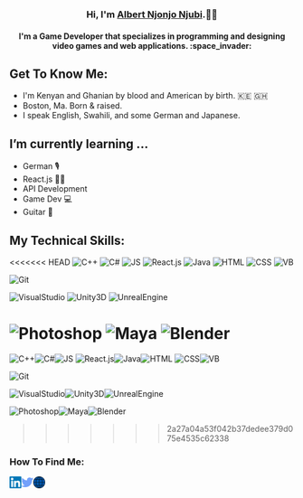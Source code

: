 <!--- <div class="in-progress">
<p align="center">
    <a href="https://www.albertnjubi.com/" target="_blank" rel="noreferrer"><img width="1500" height="300" src="https://user-images.githubusercontent.com/30987803/147163523-ea3fbcc4-33de-4d72-85be-1a8a1111ac0c.png" alt="My Banner which features details of what I do & where you can find me on social media.">
    </a>
</p>
</div> 
--->
<h3 align="center">
    Hi, I'm <a href="https://www.albertnjubi.com/" target="_blank" rel="noreferrer">Albert Njonjo Njubi</a>.👋🏾
</h3>

<h4 align="center">
    I'm a Game Developer that specializes in programming and designing video games and web applications. :space_invader:
</h4>

## Get To Know Me:

- I'm Kenyan and Ghanian by blood and American by birth. :kenya: :ghana:
- Boston, Ma. Born & raised. 
- I speak English, Swahili, and some German and Japanese.

## I’m currently learning ...

- German 🎙
- React.js :man_technologist:
- API Development
- Game Dev 	:computer:
- Guitar :guitar:

## My Technical Skills: 

<<<<<<< HEAD
![C++](https://img.shields.io/badge/Code-C%2B%2B-brightgreen)
![C#](https://img.shields.io/badge/Code-C%23-green)
![JS](https://img.shields.io/badge/Code-JavaScript-brightgreen)
![React.js](https://img.shields.io/badge/Code-React.js-brightgreen)
![Java](https://img.shields.io/badge/Code-Java-orange)
![HTML](https://img.shields.io/badge/Code-HTML-blue)
![CSS](https://img.shields.io/badge/Code-CSS-blue)
![VB](https://img.shields.io/badge/Code-VisualBasic-yellowgreen)

![Git](https://img.shields.io/badge/Version-Git-informational?style=flat&logo=Git&color=FF729F)

![VisualStudio](https://img.shields.io/badge/Software-VisualStudio%20Code-green)
![Unity3D](https://img.shields.io/badge/Software-Unity3D-brightgreen)
![UnrealEngine](https://img.shields.io/badge/Software-UnrealEngine-yellowgreen)

![Photoshop](https://img.shields.io/badge/Software-Photoshop-red)
![Maya](https://img.shields.io/badge/Software-Maya-orange)
![Blender](https://img.shields.io/badge/Software-Blender-orange)
=======
![C++](https://img.shields.io/badge/Code-C%2B%2B-brightgreen)![C#](https://img.shields.io/badge/Code-C%23-green)![JS](https://img.shields.io/badge/Code-JavaScript-brightgreen)
![React.js](https://img.shields.io/badge/Code-React.js-brightgreen)![Java](https://img.shields.io/badge/Code-Java-orange)![HTML](https://img.shields.io/badge/Code-HTML-blue)
![CSS](https://img.shields.io/badge/Code-CSS-blue)![VB](https://img.shields.io/badge/Code-VisualBasic-yellowgreen)

![Git](https://img.shields.io/badge/Version-Git-informational?style=flat&logo=Git&color=FF729F)

![VisualStudio](https://img.shields.io/badge/Software-VisualStudio%20Code-green)![Unity3D](https://img.shields.io/badge/Software-Unity3D-brightgreen)![UnrealEngine](https://img.shields.io/badge/Software-UnrealEngine-yellowgreen)

![Photoshop](https://img.shields.io/badge/Software-Photoshop-red)![Maya](https://img.shields.io/badge/Software-Maya-orange)![Blender](https://img.shields.io/badge/Software-Blender-orange)
>>>>>>> 2a27a04a53f042b37dedee379d075e4535c62338

### How To Find Me:

<a href="https://www.linkedin.com/in/albert-njubi/"><img align="left" src="https://raw.githubusercontent.com/jenniferopal/jenniferopal/main/images/linkedin.svg" alt="Albert Njubi | LinkedIn" width="21px"/></a>
<!--<a href="https://instagram.com/_jenniferopal"><img align="left" src="https://raw.githubusercontent.com/jenniferopal/jenniferopal/main/images/instagram.svg" alt="Albert Njubi | Instagram" width="21px"/></a> -->
<a href="https://twitter.com/NjonjoNjubi"><img align="left" src="https://raw.githubusercontent.com/jenniferopal/jenniferopal/main/images/twitter.svg" alt="Albert Njubi | Twitter" width="21px"/></a>
<a href="http://www.albertnjubi.com"><img align="left" src="https://raw.githubusercontent.com/jenniferopal/jenniferopal/main/images/internet.svg" alt="Albert Njubi | Official Website" width="21px"/></a>
